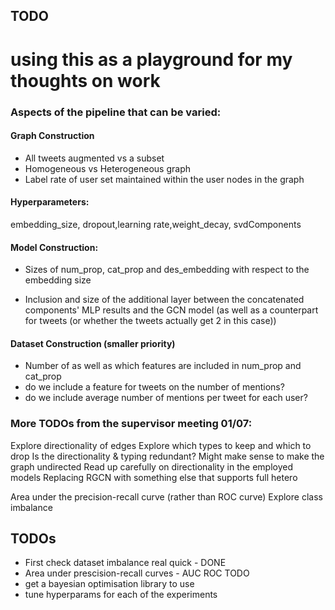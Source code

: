 ## TODO

# using this as a playground for my thoughts on work

### Aspects of the pipeline that can be varied:

#### Graph Construction

- All tweets augmented vs a subset
- Homogeneous vs Heterogeneous graph
- Label rate of user set maintained within the user nodes in the graph

#### Hyperparameters: 

embedding_size, dropout,learning rate,weight_decay, svdComponents

#### Model Construction:
- Sizes of num_prop, cat_prop and des_embedding with respect to the embedding size

- Inclusion and size of the additional layer between the concatenated components' MLP results and the GCN model (as well as a counterpart for tweets (or whether the tweets actually get 2 in this case))

#### Dataset Construction (smaller priority)

- Number of as well as which features are included in num_prop and cat_prop
- do we include a feature for tweets on the number of mentions?
- do we include average number of mentions per tweet for each user?


### More TODOs from the supervisor meeting 01/07:

Explore directionality of edges
Explore which types to keep and which to drop
Is the directionality & typing redundant? Might make sense to make the graph undirected
Read up carefully on directionality in the employed models
Replacing RGCN with something else that supports full hetero

Area under the precision-recall curve (rather than ROC curve)
Explore class imbalance



## TODOs
- First check dataset imbalance real quick - DONE
- Area under prescision-recall curves - AUC ROC TODO
- get a bayesian optimisation library to use
- tune hyperparams for each of the experiments
